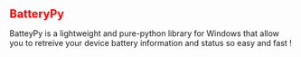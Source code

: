 <!-- GitHub README.md -->

<h1 style="font-size: 20px; color: red;">BatteryPy</h1>

<p>
BatteyPy is a lightweight and pure-python library for Windows that allow you to retreive your device battery information and status so easy and fast !
</p>

